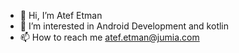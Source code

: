 - 👋 Hi, I’m Atef Etman
- 👀 I’m interested in Android Development and kotlin
- 📫 How to reach me atef.etman@jumia.com

<!---
etman45/etman45 is a ✨ special ✨ repository because its `README.md` (this file) appears on your GitHub profile.
You can click the Preview link to take a look at your changes.
--->
